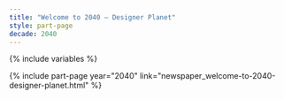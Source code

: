 ```yaml
---
title: "Welcome to 2040 – Designer Planet"
style: part-page
decade: 2040
---
```


{% include variables %}

{% include part-page year="2040" link="newspaper_welcome-to-2040-designer-planet.html" %}
